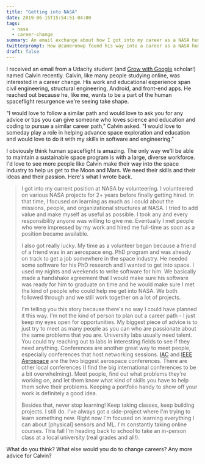 ```yaml
---
title: "Getting into NASA"
date: 2019-06-15T15:54:51-04:00
tags: 
  - nasa
  - career-change
summary: An email exchange about how I got into my career as a NASA human spaceflight software engineer.
twitterprompt: How @cameronwp found his way into a career as a NASA human spaceflight software engineer and researcher
draft: false
---
```


I received an email from a Udacity student (and [Grow with Google](https://www.udacity.com/grow-with-google) scholar!) named Calvin recently. Calvin, like many people studying online, was interested in a career change. His work and educational experience span civil engineering, structural engineering, Android, and front-end apps. He reached out because he, like me, wants to be a part of the human spaceflight resurgence we're seeing take shape.

"I would love to follow a similar path and would love to ask you for any advice or tips you can give someone who loves science and education and coding to pursue a similar career path," Calvin asked. "I would love to someday play a role in helping advance space exploration and education and would love to do it with my skills in software and engineering."

I obviously think human spaceflight is amazing. The only way we'll be able to maintain a sustainable space program is with a large, diverse workforce. I'd love to see more people like Calvin make their way into the space industry to help us get to the Moon and Mars. We need their skills and their ideas and their passion. Here's what I wrote back.

> I got into my current position at NASA by volunteering. I volunteered on various NASA projects for 2+ years before finally getting hired. In that time, I focused on learning as much as I could about the missions, people, and organizational structures at NASA. I tried to add value and make myself as useful as possible. I took any and every responsibility anyone was willing to give me. Eventually I met people who were impressed by my work and hired me full-time as soon as a position became available.
>
> I also got really lucky. My time as a volunteer began because a friend of a friend was in an aerospace eng. PhD program and was already on track to get a job somewhere in the space industry. He needed some software for his PhD research and I wanted to get into space. I used my nights and weekends to write software for him. We basically made a handshake agreement that I would make sure his software was ready for him to graduate on time and he would make sure I met the kind of people who could help me get into NASA. We both followed through and we still work together on a lot of projects.
>
> I'm telling you this story because there's no way I could have planned it this way. I'm not the kind of person to plan out a career path - I just keep my eyes open for opportunities. My biggest piece of advice is to just try to meet as many people as you can who are passionate about the same problems that you are. University labs usually need talent. You could try reaching out to labs in interesting fields to see if they need anything. Conferences are another great way to meet people, especially conferences that host networking sessions. [IAC](http://www.iafastro.org/events/iac/) and [IEEE Aerospace](https://www.aeroconf.org/) are the two biggest aerospace conferences. There are other local conferences (I find the big international conferences to be a bit overwhelming). Meet people, find out what problems they're working on, and let them know what kind of skills you have to help them solve their problems. Keeping a portfolio handy to show off your work is definitely a good idea.
>
> Besides that, never stop learning! Keep taking classes, keep building projects. I still do. I've always got a side-project where I'm trying to learn something new. Right now I'm focused on learning everything I can about [physical] sensors and ML. I'm constantly taking online courses. This fall I'm heading back to school to take an in-person class at a local university (real grades and all!).

What do you think? What else would you do to change careers? Any more advice for Calvin?
